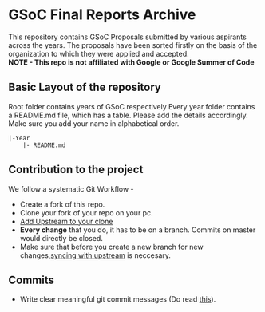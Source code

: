 # GSoC Final Reports Archive
This repository contains GSoC Proposals submitted by various aspirants across the years. The proposals have been sorted firstly on the basis of the organization to which they were applied and accepted. <br/>
**NOTE - This repo is not affiliated with Google or Google Summer of Code**

## Basic Layout of the repository
Root folder contains years of GSoC respectively
Every year folder contains a README.md file, which has a table. Please add the details accordingly. Make sure you add your name in alphabetical order.

```
|-Year
    |- README.md

```

## Contribution to the project

We follow a systematic Git Workflow -

- Create a fork of this repo.
- Clone your fork of your repo on your pc.
- [Add Upstream to your clone](https://help.github.com/en/github/collaborating-with-issues-and-pull-requests/configuring-a-remote-for-a-fork)
- **Every change** that you do, it has to be on a branch. Commits on master would directly be closed.
- Make sure that before you create a new branch for new changes,[syncing with upstream](https://help.github.com/en/github/collaborating-with-issues-and-pull-requests/syncing-a-fork) is neccesary.

## Commits

- Write clear meaningful git commit messages (Do read [this](http://chris.beams.io/posts/git-commit/)).
